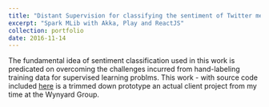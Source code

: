 ```yaml
---
title: "Distant Supervision for classifying the sentiment of Twitter messages using MLlib"
excerpt: "Spark MLib with Akka, Play and ReactJS"
collection: portfolio
date: 2016-11-14
---
```



The fundamental idea of sentiment classification used in this work is predicated on overcoming the challenges incurred from hand-labeling training data for supervised learning problms. This work - with source code included [here](https://github.com/ahlusar1989/Akka-Play-Spark) is a trimmed down prototype an actual client project from my time at the Wynyard Group.